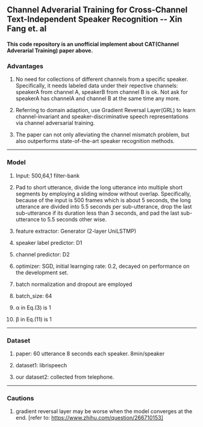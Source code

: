 ## Channel Adverarial Training for Cross-Channel Text-Independent Speaker Recognition -- Xin Fang et. al

#### This code repository is an unofficial implement about CAT(Channel Adverarial Training) paper above.


### Advantages

1) No need for collections of different channels from a specific speaker. Specifically, it needs labeled data under their repective channels: speakerA from channel A, speakerB from channel B is ok. Not ask for speakerA has channelA and channel B at the same time any more.

2) Referring to domain adaption, use Gradient Reversal Layer(GRL) to learn channel-invariant and speaker-discriminative speech representations via channel adversarial training.


3) The paper can not only alleviating the channel mismatch problem, but also outperforms state-of-the-art speaker recognition methods.

---

### Model
1) Input: 500,64,1  filter-bank

2) Pad to short utterance, divide the long utterance into multiple short segments by employing a sliding window without overlap. Specifically, because of the input is 500 frames which is about 5 seconds, the long utterance are divided into 5.5 seconds per sub-utterance, drop the last sub-utterance if its duration less than 3 seconds, and pad the last sub-utterance to 5.5 seconds other wise.

3) feature extractor: Generator (2-layer UniLSTMP)

4) speaker label predictor: D1

5) channel predictor: D2

6) optimizer: SGD, initial learnging rate: 0.2, decayed on performance on the development set.

7) batch normalization and dropout are employed

8) batch_size: 64

9) α in Eq.(3) is 1

10) β in Eq.(11) is 1

---

### Dataset
1) paper: 60 utterance 8 seconds each speaker. 8min/speaker

2) dataset1: librispeech 

3) our dataset2: collected from telephone.

---

### Cautions

1) gradient reversal layer may be worse when the model converges at the end.  [refer to: https://www.zhihu.com/question/266710153]

